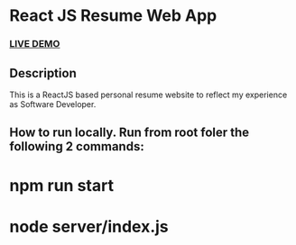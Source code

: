 # React JS Resume Web App

### <a href="https://raysa.me">LIVE DEMO</a>

## Description

This is a ReactJS based personal resume website to reflect my experience as Software Developer.

## How to run locally. Run from root foler the following 2 commands:

# npm run start

# node server/index.js
